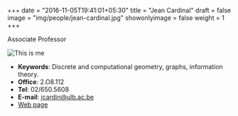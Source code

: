 +++
date = "2016-11-05T19:41:01+05:30"
title = "Jean Cardinal"
draft = false
image = "img/people/jean-cardinal.jpg"
showonlyimage = false
weight = 1
+++

Associate Professor
<!--more-->

![This is me][1]

* **Keywords**: Discrete and computational geometry, graphs, information theory.
* **Office**: 2.O8.112
* **Tel**: 02/650.5608
* **E-mail**: [jcardin@ulb.ac.be](mailto:jcardin@ulb.ac.be)
* [Web page](http://www.ulb.ac.be/di/algo/jcardin)


[1]: /img/people/jean-cardinal.jpg

